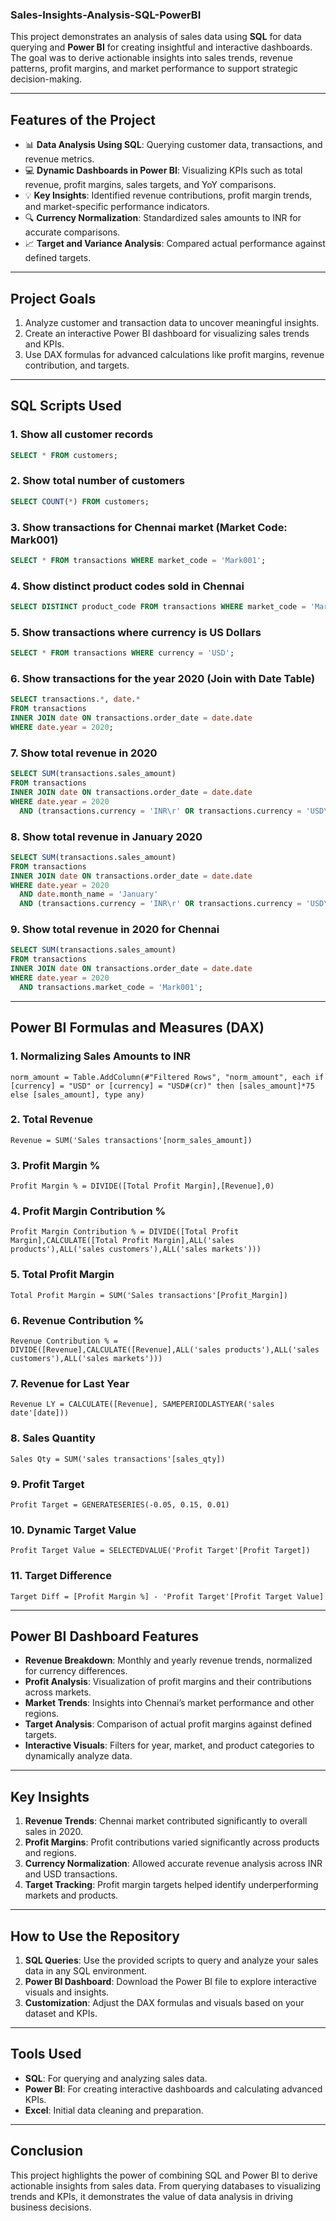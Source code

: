 ### **Sales-Insights-Analysis-SQL-PowerBI**

This project demonstrates an analysis of sales data using **SQL** for data querying and **Power BI** for creating insightful and interactive dashboards. The goal was to derive actionable insights into sales trends, revenue patterns, profit margins, and market performance to support strategic decision-making.

---

## Features of the Project  
- 📊 **Data Analysis Using SQL**: Querying customer data, transactions, and revenue metrics.  
- 💻 **Dynamic Dashboards in Power BI**: Visualizing KPIs such as total revenue, profit margins, sales targets, and YoY comparisons.  
- 💡 **Key Insights**: Identified revenue contributions, profit margin trends, and market-specific performance indicators.  
- 🔍 **Currency Normalization**: Standardized sales amounts to INR for accurate comparisons.  
- 📈 **Target and Variance Analysis**: Compared actual performance against defined targets.  

---

## Project Goals  
1. Analyze customer and transaction data to uncover meaningful insights.  
2. Create an interactive Power BI dashboard for visualizing sales trends and KPIs.  
3. Use DAX formulas for advanced calculations like profit margins, revenue contribution, and targets.  

---

## **SQL Scripts Used**  

### 1. Show all customer records  
```sql
SELECT * FROM customers;
```

### 2. Show total number of customers  
```sql
SELECT COUNT(*) FROM customers;
```

### 3. Show transactions for Chennai market (Market Code: Mark001)  
```sql
SELECT * FROM transactions WHERE market_code = 'Mark001';
```

### 4. Show distinct product codes sold in Chennai  
```sql
SELECT DISTINCT product_code FROM transactions WHERE market_code = 'Mark001';
```

### 5. Show transactions where currency is US Dollars  
```sql
SELECT * FROM transactions WHERE currency = 'USD';
```

### 6. Show transactions for the year 2020 (Join with Date Table)  
```sql
SELECT transactions.*, date.* 
FROM transactions 
INNER JOIN date ON transactions.order_date = date.date 
WHERE date.year = 2020;
```

### 7. Show total revenue in 2020  
```sql
SELECT SUM(transactions.sales_amount) 
FROM transactions 
INNER JOIN date ON transactions.order_date = date.date 
WHERE date.year = 2020 
  AND (transactions.currency = 'INR\r' OR transactions.currency = 'USD\r');
```

### 8. Show total revenue in January 2020  
```sql
SELECT SUM(transactions.sales_amount) 
FROM transactions 
INNER JOIN date ON transactions.order_date = date.date 
WHERE date.year = 2020 
  AND date.month_name = 'January' 
  AND (transactions.currency = 'INR\r' OR transactions.currency = 'USD\r');
```

### 9. Show total revenue in 2020 for Chennai  
```sql
SELECT SUM(transactions.sales_amount) 
FROM transactions 
INNER JOIN date ON transactions.order_date = date.date 
WHERE date.year = 2020 
  AND transactions.market_code = 'Mark001';
```

---

## **Power BI Formulas and Measures (DAX)**  

### 1. **Normalizing Sales Amounts to INR**  
```DAX
norm_amount = Table.AddColumn(#"Filtered Rows", "norm_amount", each if [currency] = "USD" or [currency] = "USD#(cr)" then [sales_amount]*75 else [sales_amount], type any)
```

### 2. **Total Revenue**  
```DAX
Revenue = SUM('Sales transactions'[norm_sales_amount])
```

### 3. **Profit Margin %**  
```DAX
Profit Margin % = DIVIDE([Total Profit Margin],[Revenue],0)
```

### 4. **Profit Margin Contribution %**  
```DAX
Profit Margin Contribution % = DIVIDE([Total Profit Margin],CALCULATE([Total Profit Margin],ALL('sales products'),ALL('sales customers'),ALL('sales markets')))
```

### 5. **Total Profit Margin**  
```DAX
Total Profit Margin = SUM('Sales transactions'[Profit_Margin])
```

### 6. **Revenue Contribution %**  
```DAX
Revenue Contribution % = DIVIDE([Revenue],CALCULATE([Revenue],ALL('sales products'),ALL('sales customers'),ALL('sales markets')))
```

### 7. **Revenue for Last Year**  
```DAX
Revenue LY = CALCULATE([Revenue], SAMEPERIODLASTYEAR('sales date'[date]))
```

### 8. **Sales Quantity**  
```DAX
Sales Qty = SUM('sales transactions'[sales_qty])
```

### 9. **Profit Target**  
```DAX
Profit Target = GENERATESERIES(-0.05, 0.15, 0.01)
```

### 10. **Dynamic Target Value**  
```DAX
Profit Target Value = SELECTEDVALUE('Profit Target'[Profit Target])
```

### 11. **Target Difference**  
```DAX
Target Diff = [Profit Margin %] - 'Profit Target'[Profit Target Value]
```

---

## Power BI Dashboard Features  
- **Revenue Breakdown**: Monthly and yearly revenue trends, normalized for currency differences.  
- **Profit Analysis**: Visualization of profit margins and their contributions across markets.  
- **Market Trends**: Insights into Chennai’s market performance and other regions.  
- **Target Analysis**: Comparison of actual profit margins against defined targets.  
- **Interactive Visuals**: Filters for year, market, and product categories to dynamically analyze data.  

---

## Key Insights  
1. **Revenue Trends**: Chennai market contributed significantly to overall sales in 2020.  
2. **Profit Margins**: Profit contributions varied significantly across products and regions.  
3. **Currency Normalization**: Allowed accurate revenue analysis across INR and USD transactions.  
4. **Target Tracking**: Profit margin targets helped identify underperforming markets and products.  

---

## How to Use the Repository  
1. **SQL Queries**: Use the provided scripts to query and analyze your sales data in any SQL environment.  
2. **Power BI Dashboard**: Download the Power BI file to explore interactive visuals and insights.  
3. **Customization**: Adjust the DAX formulas and visuals based on your dataset and KPIs.  

---

## Tools Used  
- **SQL**: For querying and analyzing sales data.  
- **Power BI**: For creating interactive dashboards and calculating advanced KPIs.  
- **Excel**: Initial data cleaning and preparation.  

---

## Conclusion  
This project highlights the power of combining SQL and Power BI to derive actionable insights from sales data. From querying databases to visualizing trends and KPIs, it demonstrates the value of data analysis in driving business decisions.

